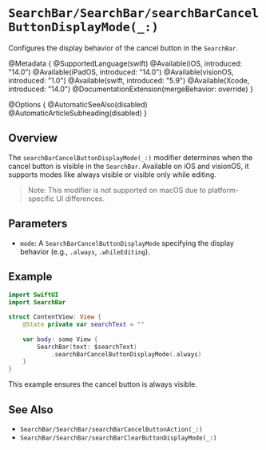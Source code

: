 # ``SearchBar/SearchBar/searchBarCancelButtonDisplayMode(_:)``

Configures the display behavior of the cancel button in the `SearchBar`.

@Metadata {
    @SupportedLanguage(swift)
    @Available(iOS, introduced: "14.0")
    @Available(iPadOS, introduced: "14.0")
    @Available(visionOS, introduced: "1.0")
    @Available(swift, introduced: "5.9")
    @Available(Xcode, introduced: "14.0")
    @DocumentationExtension(mergeBehavior: override)
}

@Options {
    @AutomaticSeeAlso(disabled)
    @AutomaticArticleSubheading(disabled)
}

## Overview

The `searchBarCancelButtonDisplayMode(_:)` modifier determines when the cancel button is visible in the `SearchBar`. Available on iOS and visionOS, it supports modes like always visible or visible only while editing.

> Note: This modifier is not supported on macOS due to platform-specific UI differences.

## Parameters

- `mode`: A `SearchBarCancelButtonDisplayMode` specifying the display behavior (e.g., `.always`, `.whileEditing`).

## Example

```swift
import SwiftUI
import SearchBar

struct ContentView: View {
    @State private var searchText = ""
    
    var body: some View {
        SearchBar(text: $searchText)
            .searchBarCancelButtonDisplayMode(.always)
    }
}
```

This example ensures the cancel button is always visible.

## See Also

- ``SearchBar/SearchBar/searchBarCancelButtonAction(_:)``
- ``SearchBar/SearchBar/searchBarClearButtonDisplayMode(_:)``
